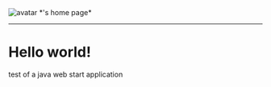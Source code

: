 <script  type="text/javascript"
    src="http://ajax.googleapis.com/ajax/libs/jquery/1.7.1/jquery.min.js">
</script>
<script type="text/javascript">
$.getJSON("http://en.gravatar.com/azige.json?callback=?", function(data){
	var entry = data.entry[0];
	$("#avatar").attr("src", "http://www.gravatar.com/avatar/" + entry.hash + "?s=80");
	$("#name").text(entry.displayName);
});
</script>

<img id="avatar" alt="avatar">
*<span id="name"></span>'s home page*

---

# Hello world! #

test of a java web start application

<script src="http://java.com/js/deployJava.js"></script>
<script>
    deployJava.createWebStartLaunchButton("launch.jnlp")
</script>